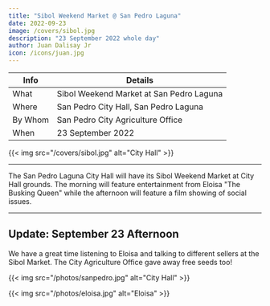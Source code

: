 ```yaml
---
title: "Sibol Weekend Market @ San Pedro Laguna"
date: 2022-09-23
image: /covers/sibol.jpg
description: "23 September 2022 whole day"
author: Juan Dalisay Jr
icon: /icons/juan.jpg
---
```



<!-- Monday, August 1, 2022 -->


Info | Details 
--- | ---
What | Sibol Weekend Market at San Pedro Laguna
Where | San Pedro City Hall, San Pedro Laguna
By Whom | San Pedro City Agriculture Office
When | 23 September 2022

{{< img src="/covers/sibol.jpg" alt="City Hall" >}}

---

The San Pedro Laguna City Hall will have its Sibol Weekend Market at City Hall grounds. The morning will feature entertainment from Eloisa "The Busking Queen" while the afternoon will feature a film showing of social issues. 

---

## Update: September 23 Afternoon 

We have a great time listening to Eloisa and talking to different sellers at the Sibol Market. The City Agriculture Office gave away free seeds too!



{{< img src="/photos/sanpedro.jpg" alt="City Hall" >}}

{{< img src="/photos/eloisa.jpg" alt="Eloisa" >}}